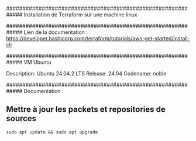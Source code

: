 #############################################################
Installation de Terraform sur une machine linux

#############################################################
Lien de la documentation : https://developer.hashicorp.com/terraform/tutorials/aws-get-started/install-cli

#############################################################
VM Ubuntu

Description:    Ubuntu 24.04.2 LTS
Release:        24.04
Codename:       noble

#############################################################
Documentation : 

## Mettre à jour les packets et repositories de sources
```
sudo apt update && sudo apt upgrade
```